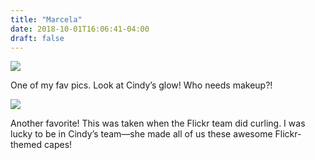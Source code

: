 ```yaml
---
title: "Marcela"
date: 2018-10-01T16:06:41-04:00
draft: false
---
```


<img src="/photos/marcela/one.jpg"/>

One of my fav pics. Look at Cindy’s glow! Who needs makeup?!

<img src="/photos/marcela/two.jpg"/>

Another favorite! This was taken when the Flickr team did curling. I was lucky to be in Cindy’s team—she made all of us these awesome Flickr-themed capes!
